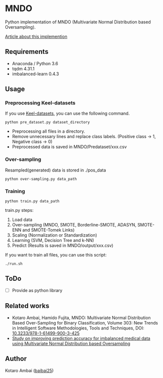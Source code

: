 # MNDO
Python implementation of MNDO (Multivariate Normal Distribution based Oversampling). 

[Article about this implemention](http://ebooks.iospress.nl/volumearticle/49953)


## Requirements
+ Anaconda / Python 3.6
+ tqdm 4.31.1
+ imbalanced-learn 0.4.3


## Usage
### Preprocessing Keel-datasets
If you use [Keel-datasets](http://sci2s.ugr.es/keel/datasets.php), you can use the following command.

```
python pre_dataset.py dataset_directory
```

+ Preprocessing all files in a directory.
+ Remove unnecessary lines and replace class labels. (Positive class -> 1, Negative class -> 0)
+ Preprocessed data is saved in MNDO/Predataset/xxx.csv

### Over-sampling
Resampled(generated) data is stored in ./pos_data
```
python over-sampling.py data_path
```

### Training
```
python train.py data_path
```

train.py steps:
1. Load data
2. Over-sampling (MNDO, SMOTE, Borderline-SMOTE, ADASYN, SMOTE-ENN and SMOTE-Tomek Links)
3. Scaling (Normalization or Standardization)
4. Learning (SVM, Decision Tree and k-NN)
5. Predict (Results is saved in MNDO/output/xxx.csv)

If you want to train all files, you can use this script:
```
./run.sh
```

## ToDo
+ [ ] Provide as python library

## Related works
+ Kotaro Ambai, Hamido Fujita, MNDO: Multivariate Normal Distribution Based Over-Sampling for Binary Classification, Volume 303: New Trends in Intelligent Software Methodologies, Tools and Techniques, DOI: [10.3233/978-1-61499-900-3-425](http://ebooks.iospress.nl/volumearticle/49953)
+ [Study on improving prediction accuracy for imbalanced medical data using Multivariate Normal Distribution based Oversampling](http://sotsuron.sd.soft.iwate-pu.ac.jp/images/sotsuron/PDF/0312014015_20180111111148_0312014015.pdf)

## Author
Kotaro Ambai ([baibai25](https://github.com/baibai25))

